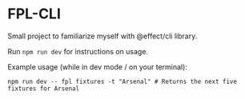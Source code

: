 # FPL-CLI

Small project to familiarize myself with @effect/cli library. 

Run `npm run dev` for instructions on usage.

Example usage (while in dev mode / on your terminal): 

```shell
npm run dev -- fpl fixtures -t "Arsenal" # Returns the next five fixtures for Arsenal 
```